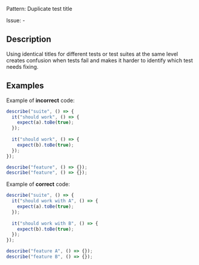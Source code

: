 Pattern: Duplicate test title

Issue: -

## Description

Using identical titles for different tests or test suites at the same level creates confusion when tests fail and makes it harder to identify which test needs fixing.

## Examples

Example of **incorrect** code:
```javascript
describe("suite", () => {
  it("should work", () => {
    expect(a).toBe(true);
  });
  
  it("should work", () => {
    expect(b).toBe(true);
  });
});

describe("feature", () => {});
describe("feature", () => {});
```

Example of **correct** code:
```javascript
describe("suite", () => {
  it("should work with A", () => {
    expect(a).toBe(true);
  });
  
  it("should work with B", () => {
    expect(b).toBe(true);
  });
});

describe("feature A", () => {});
describe("feature B", () => {});
```